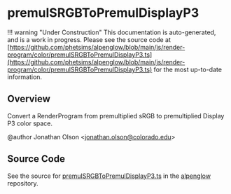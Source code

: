 # premulSRGBToPremulDisplayP3

!!! warning "Under Construction"
    This documentation is auto-generated, and is a work in progress. Please see the source code at
    [https://github.com/phetsims/alpenglow/blob/main/js/render-program/color/premulSRGBToPremulDisplayP3.ts](https://github.com/phetsims/alpenglow/blob/main/js/render-program/color/premulSRGBToPremulDisplayP3.ts) for the most up-to-date information.

## Overview

Convert a RenderProgram from premultiplied sRGB to premultiplied Display P3 color space.

@author Jonathan Olson &lt;jonathan.olson@colorado.edu&gt;



## Source Code

See the source for [premulSRGBToPremulDisplayP3.ts](https://github.com/phetsims/alpenglow/blob/main/js/render-program/color/premulSRGBToPremulDisplayP3.ts) in the [alpenglow](https://github.com/phetsims/alpenglow) repository.
